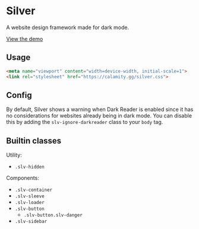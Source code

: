 # Silver

A website design framework made for dark mode.

[View the demo](https://calamity-inc.github.io/Silver/demo.html)

## Usage

```HTML
<meta name="viewport" content="width=device-width, initial-scale=1">
<link rel="stylesheet" href="https://calamity.gg/silver.css">
```

## Config

By default, Silver shows a warning when Dark Reader is enabled since it has no considerations for websites already being in dark mode. You can disable this by adding the `slv-ignore-darkreader` class to your `body` tag.

## Builtin classes

Utility:
- `.slv-hidden`

Components:
- `.slv-container`
- `.slv-sleeve`
- `.slv-loader`
- `.slv-button`
	- `.slv-button.slv-danger`
- `.slv-sidebar`
